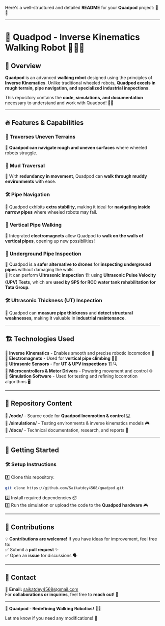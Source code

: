 Here's a well-structured and detailed **README** for your **Quadpod** project: 🚀🤖  

---

# 🦾 Quadpod - Inverse Kinematics Walking Robot 🚶‍♂️🤖  

## 🌟 Overview  
**Quadpod** is an advanced **walking robot** designed using the principles of **Inverse Kinematics**. Unlike traditional wheeled robots, **Quadpod excels in rough terrain, pipe navigation, and specialized industrial inspections**.  

This repository contains the **code, simulations, and documentation** necessary to understand and work with Quadpod! 📝💡  

---

## 🔥 Features & Capabilities  

### 🌄 **Traverses Uneven Terrains**  
🔹 **Quadpod can navigate rough and uneven surfaces** where wheeled robots struggle.  

### 🌊 **Mud Traversal**  
🔹 With **redundancy in movement**, Quadpod can **walk through muddy environments** with ease.  

### 🛠️ **Pipe Navigation**  
🔹 Quadpod exhibits **extra stability**, making it ideal for **navigating inside narrow pipes** where wheeled robots may fail.  

### 🧲 **Vertical Pipe Walking**  
🔹 Integrated **electromagnets** allow Quadpod to **walk on the walls of vertical pipes**, opening up new possibilities!  

### 🔎 **Underground Pipe Inspection**  
🔹 Quadpod is a **safer alternative to drones** for **inspecting underground pipes** without damaging the walls.  
🔹 It can perform **Ultrasonic Inspection** 🏗️ using **Ultrasonic Pulse Velocity (UPV) Tests**, which are **used by SPS for RCC water tank rehabilitation for Tata Group**.  

### 🛠️ **Ultrasonic Thickness (UT) Inspection**  
🔹 Quadpod can **measure pipe thickness** and **detect structural weaknesses**, making it valuable in **industrial maintenance**.  

---

## 🏗️ Technologies Used  
🔹 **Inverse Kinematics** - Enables smooth and precise robotic locomotion 🎯  
🔹 **Electromagnets** - Used for **vertical pipe climbing** 🧲🔝  
🔹 **Ultrasonic Sensors** - For **UT & UPV inspections** 🏗️🔍  
🔹 **Microcontrollers & Motor Drivers** - Powering movement and control ⚙️  
🔹 **Simulation Software** - Used for testing and refining locomotion algorithms 🖥️  

---

## 📂 Repository Content  
📁 **/code/** - Source code for **Quadpod locomotion & control** 💻  
📁 **/simulations/** - Testing environments & inverse kinematics models 🎮  
📁 **/docs/** - Technical documentation, research, and reports 📑  

---

## 🚀 Getting Started  

### 🛠️ Setup Instructions  
1️⃣ Clone this repository:  
   ```sh
   git clone https://github.com/Saikatdey4568/quadpod.git
   ```  
2️⃣ Install required dependencies 📦  
3️⃣ Run the simulation or upload the code to the **Quadpod hardware** 🎮  

---

## 🤝 Contributions  
💡 **Contributions are welcome!** If you have ideas for improvement, feel free to:  
✅ Submit a **pull request** ✨  
✅ Open an **issue** for discussions 🗣️  

---

## 📩 Contact  
📧 **Email:** saikatdey4568@gmail.com  
For **collaborations or inquiries**, feel free to **reach out**! 🚀  

---

🚀 **Quadpod - Redefining Walking Robotics!** 🤖🔥  

Let me know if you need any modifications! 🚀
